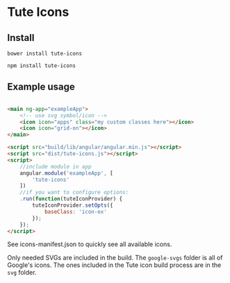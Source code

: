 # Tute Icons

## Install

```
bower install tute-icons
```

```
npm install tute-icons
```


## Example usage

```html

<main ng-app="exampleApp">
	<!-- use svg symbol/icon -->
	<icon icon="apps" class="my custom classes here"></icon>
	<icon icon="grid-on"></icon>
</main>

<script src="build/lib/angular/angular.min.js"></script>
<script src="dist/tute-icons.js"></script>
<script>
	//include module in app
	angular.module('exampleApp', [
		'tute-icons'
	])
	//if you want to configure options:
	.run(function(tuteIconProvider) {
		tuteIconProvider.setOpts({
			baseClass: 'icon-ex'
		});
	});
</script>
```

See icons-manifest.json to quickly see all available icons.

Only needed SVGs are included in the build. The `google-svgs` folder is all of Google's icons. The ones included in the Tute icon build process are in the `svg` folder.
